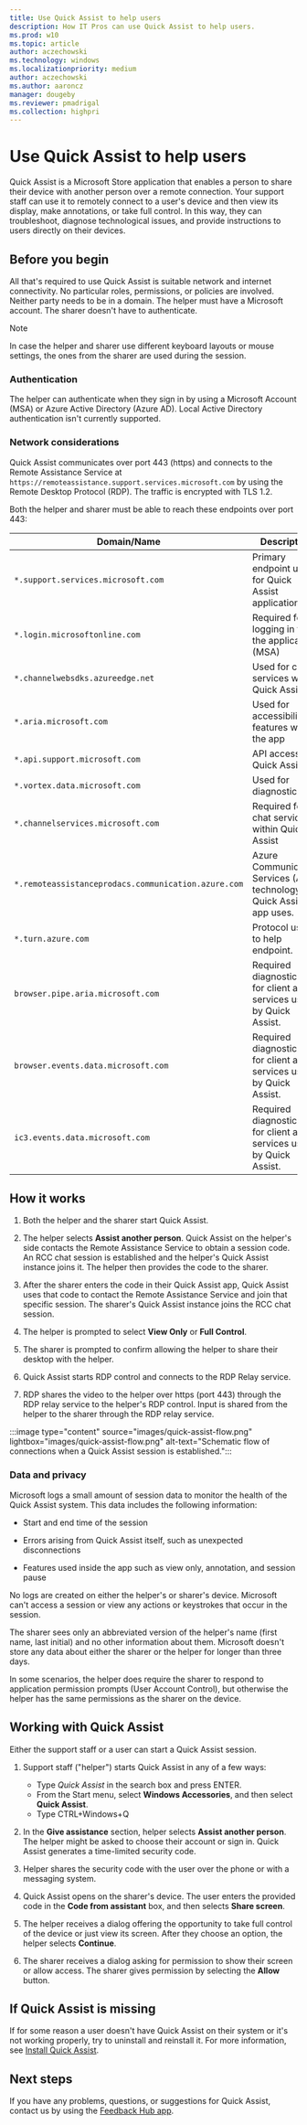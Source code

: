 ```yaml
---
title: Use Quick Assist to help users
description: How IT Pros can use Quick Assist to help users.
ms.prod: w10
ms.topic: article
author: aczechowski
ms.technology: windows
ms.localizationpriority: medium
author: aczechowski
ms.author: aaroncz
manager: dougeby
ms.reviewer: pmadrigal
ms.collection: highpri
---
```


# Use Quick Assist to help users

Quick Assist is a Microsoft Store application that enables a person to share their device with another person over a remote connection. Your support staff can use it to remotely connect to a user's device and then view its display, make annotations, or take full control. In this way, they can troubleshoot, diagnose technological issues, and provide instructions to users directly on their devices.

## Before you begin

All that's required to use Quick Assist is suitable network and internet connectivity. No particular roles, permissions, or policies are involved. Neither party needs to be in a domain. The helper must have a Microsoft account. The sharer doesn't have to authenticate.

> [!NOTE]
> In case the helper and sharer use different keyboard layouts or mouse settings, the ones from the sharer are used during the session.

### Authentication

The helper can authenticate when they sign in by using a Microsoft Account (MSA) or Azure Active Directory (Azure AD). Local Active Directory authentication isn't currently supported.

### Network considerations

Quick Assist communicates over port 443 (https) and connects to the Remote Assistance Service at `https://remoteassistance.support.services.microsoft.com` by using the Remote Desktop Protocol (RDP). The traffic is encrypted with TLS 1.2.

Both the helper and sharer must be able to reach these endpoints over port 443:

| Domain/Name | Description |
|--|--|
| `*.support.services.microsoft.com` | Primary endpoint used for Quick Assist application |
| `*.login.microsoftonline.com` | Required for logging in to the application (MSA) |
| `*.channelwebsdks.azureedge.net` | Used for chat services within Quick Assist |
| `*.aria.microsoft.com` | Used for accessibility features within the app |
| `*.api.support.microsoft.com` | API access for Quick Assist |
| `*.vortex.data.microsoft.com` | Used for diagnostic data |
| `*.channelservices.microsoft.com` | Required for chat services within Quick Assist |
| `*.remoteassistanceprodacs.communication.azure.com` | Azure Communication Services (ACS) technology the Quick Assist app uses. |
| `*.turn.azure.com` | Protocol used to help endpoint. |
| `browser.pipe.aria.microsoft.com` | Required diagnostic data for client and services used by Quick Assist. |
| `browser.events.data.microsoft.com` | Required diagnostic data for client and services used by Quick Assist. |
| `ic3.events.data.microsoft.com` | Required diagnostic data for client and services used by Quick Assist. |

## How it works

1. Both the helper and the sharer start Quick Assist.

2. The helper selects **Assist another person**. Quick Assist on the helper's side contacts the Remote Assistance Service to obtain a session code. An RCC chat session is established and the helper's Quick Assist instance joins it. The helper then provides the code to the sharer.

3. After the sharer enters the code in their Quick Assist app, Quick Assist uses that code to contact the Remote Assistance Service and join that specific session. The sharer's Quick Assist instance joins the RCC chat session.

4. The helper is prompted to select **View Only** or **Full Control**.

5. The sharer is prompted to confirm allowing the helper to share their desktop with the helper.

6. Quick Assist starts RDP control and connects to the RDP Relay service.

7. RDP shares the video to the helper over https (port 443) through the RDP relay service to the helper's RDP control. Input is shared from the helper to the sharer through the RDP relay service.

:::image type="content" source="images/quick-assist-flow.png" lightbox="images/quick-assist-flow.png" alt-text="Schematic flow of connections when a Quick Assist session is established.":::

### Data and privacy

Microsoft logs a small amount of session data to monitor the health of the Quick Assist system. This data includes the following information:

- Start and end time of the session

- Errors arising from Quick Assist itself, such as unexpected disconnections

- Features used inside the app such as view only, annotation, and session pause

No logs are created on either the helper's or sharer's device. Microsoft can't access a session or view any actions or keystrokes that occur in the session.

The sharer sees only an abbreviated version of the helper's name (first name, last initial) and no other information about them. Microsoft doesn't store any data about either the sharer or the helper for longer than three days.

In some scenarios, the helper does require the sharer to respond to application permission prompts (User Account Control), but otherwise the helper has the same permissions as the sharer on the device.

## Working with Quick Assist

Either the support staff or a user can start a Quick Assist session.

1. Support staff ("helper") starts Quick Assist in any of a few ways:

    - Type *Quick Assist* in the search box and press ENTER.
    - From the Start menu, select **Windows Accessories**, and then select **Quick Assist**.
    - Type CTRL+Windows+Q

2. In the **Give assistance** section, helper selects **Assist another person**. The helper might be asked to choose their account or sign in. Quick Assist generates a time-limited security code.

3. Helper shares the security code with the user over the phone or with a messaging system.

4. Quick Assist opens on the sharer's device. The user enters the provided code in the **Code from assistant** box, and then selects **Share screen**.

5. The helper receives a dialog offering the opportunity to take full control of the device or just view its screen. After they choose an option, the helper selects **Continue**.

6. The sharer receives a dialog asking for permission to show their screen or allow access. The sharer gives permission by selecting the **Allow** button.

## If Quick Assist is missing

If for some reason a user doesn't have Quick Assist on their system or it's not working properly, try to uninstall and reinstall it. For more information, see [Install Quick Assist](https://support.microsoft.com/windows/install-quick-assist-c17479b7-a49d-4d12-938c-dbfb97c88bca).

## Next steps

If you have any problems, questions, or suggestions for Quick Assist, contact us by using the [Feedback Hub app](https://support.microsoft.com/windows/send-feedback-to-microsoft-with-the-feedback-hub-app-f59187f8-8739-22d6-ba93-f66612949332).
